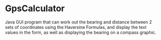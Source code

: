 # GpsCalculator
Java GUI program that can work out the bearing and distance between 2 sets of coordinates using the Haversine Formulas, and display the text values in the form, as well as displaying the bearing on a compass graphic.
